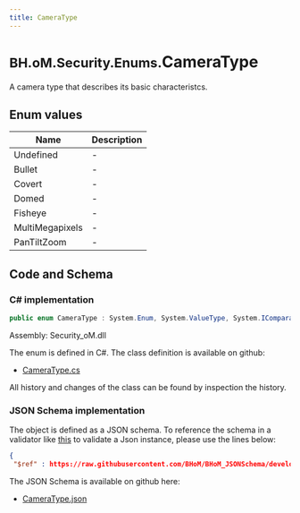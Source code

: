 ```yaml
---
title: CameraType
---
```


# <small>BH.oM.Security.Enums.</small>**CameraType**

A camera type that describes its basic characteristcs.

## Enum values

| Name            | Description                                                    |
|-----------------|----------------------------------------------------------------|
| Undefined |  -  |
| Bullet |  -  |
| Covert |  -  |
| Domed |  -  |
| Fisheye |  -  |
| MultiMegapixels |  -  |
| PanTiltZoom |  -  |


## Code and Schema

### C# implementation

``` C# title="C#"
public enum CameraType : System.Enum, System.ValueType, System.IComparable, System.ISpanFormattable, System.IFormattable, System.IConvertible
```

Assembly: Security_oM.dll

The enum is defined in C#. The class definition is available on github:

- [CameraType.cs](https://github.com/BHoM/BHoM/blob/develop/Security_oM/Enums\CameraType.cs)

All history and changes of the class can be found by inspection the history.
### JSON Schema implementation

The object is defined as a JSON schema. To reference the schema in a validator like [this](https://www.jsonschemavalidator.net/) to validate a Json instance, please use the lines below:

``` json title="JSON Schema"
{
 "$ref" : https://raw.githubusercontent.com/BHoM/BHoM_JSONSchema/develop/Security_oM/Enums/CameraType.json}
```

The JSON Schema is available on github here:

- [CameraType.json](https://github.com/BHoM/BHoM_JSONSchema/blob/develop/Security_oM/Enums/CameraType.json)
